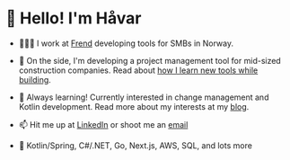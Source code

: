 # 👋 Hello! I'm Håvar


- 👷🏻‍♂️ I work at [Frend](https://frend.no) developing tools for SMBs in Norway.
- 🌱 On the side, I'm developing a project management tool for mid-sized construction companies. Read about [how I learn new tools while building](https://blog.havar.dev/app).
- 🤔 Always learning! Currently interested in change management and Kotlin development. Read more about my interests at my [blog](https://blog.havar.dev).
  
- 📫 Hit me up at [LinkedIn](https://www.linkedin.com/in/havarhagelund) or shoot me an [email](mailto:havar@hagelund.me)

- 🔧 Kotlin/Spring, C#/.NET, Go, Next.js, AWS, SQL, and lots more

<!--
Passionate backend developer with a master's degree in Computer Science from NTNU.
In the past, I have worked with product management, digital business development, and as an advisor for MSBs.
-->
